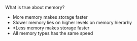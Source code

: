 What is true about memory?
* More memory makes storage faster
* Slower memory lies on higher levels on memory hierarhy
* *Less memory makes storage faster
* All memory types has the same speed

